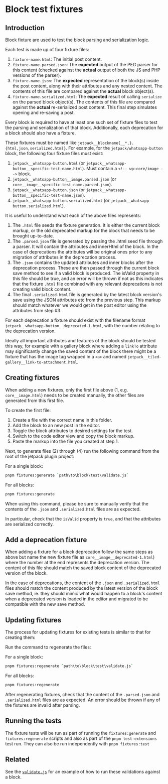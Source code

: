 # Block test fixtures

## Introduction

Block fixture are used to test the block parsing and serialization logic.

Each test is made up of four fixture files:

1. `fixture-name.html`: The initial post content.
2. `fixture-name.parsed.json`: The **expected** output of the PEG parser for
   this content (checked against the **actual** output of both the JS and PHP
   versions of the parser).
3. `fixture-name.json`: The **expected** representation of the block(s) inside
   the post content, along with their attributes and any nested content. The
   contents of this file are compared against the **actual** block object(s).
4. `fixture-name.serialized.html`: The **expected** result of calling
   `serialize` on the parsed block object(s). The contents of this file are
   compared against the **actual** re-serialized post content. This final step
   simulates opening and re-saving a post.

Every block is required to have at least one such set of fixture files to test
the parsing and serialization of that block. Additionally, each deprecation for
a block should also have a fixture.

These fixtures must be named like
`jetpack__blockname{__*,}.{html,json,serialized.html}`. For example, for the
`jetpack/whatsapp-button` block, the following four fixture files must exist:

1. `jetpack__whatsapp-button.html` (or `jetpack__whatsapp-button__specific-test-name.html`). Must
   contain a `<!-- wp:core/image -->` block.
2. `jetpack__whatsapp-button__image.parsed.json` (or `core__image__specific-test-name.parsed.json`).
3. `jetpack__whatsapp-button.json` (or `jetpack__whatsapp-button__specific-test-name.json`).
4. `jetpack__whatsapp-button.serialized.html` (or
   `jetpack__whatsapp-button.serialized.html`).

It is useful to understand what each of the above files represents:

1. The `.html` file seeds the fixture generation. It is either the current block markup, or the old deprecated markup for the block that needs to be brought up-to-date.
2. The `.parsed.json` file is generated by passing the .html seed file through a parser. It will contain the attributes and innerHtml of the block. In the case of deprecations the attributes will be original ones prior to any migration of attributes in the deprecation process.
3. The `.json` contains the updated attributes and inner blocks after the deprecation process. These are then passed through the current block save method to see if a valid block is produced. The isValid property in this file should be true, and an error will be thrown if not as this indicates that the fixture `.html` file combined with any relevant deprecations is not creating valid block content.
4. The final `.serialized.html` file is generated by the latest block version's save using the JSON attributes etc from the previous step. This markup should match whatever we would get in the post editor using the attributes from step #3.

For each deprecation a fixture should exist with the filename format
`jetpack__whatsapp-button__deprecated-1.html`, with the number relating to the deprecation version.

Ideally all important attributes and features of the block should be tested
this way, for example with a gallery block where adding a  `linkTo` attribute may significantly change the saved content of the block there might be a fixture that has the image tag wrapped in a `<a>` and named `jetpack__tiled-gallery__link-to-attachment.html`.

## Creating fixtures

When adding a new fixtures, only the first file above (1, e.g. `core__image.html`) needs
to be created manually, the other files are generated from this first file.

To create the first file:

1. Create a file with the correct name in this folder.
2. Add the block to an new post in the editor.
3. Toggle the block attributes to desired settings for the test.
4. Switch to the code editor view and copy the block markup.
5. Paste the markup into the file you created at step 1.

Next, to generate files (2) through (4) run the following command from the root of the
jetpack plugin project:

For a single block:

```sh
pnpm fixtures:generate `path\to\block\test\validate.js`
```

For all blocks:

```sh
pnpm fixtures:generate
```

When using this command, please be sure to manually verify that the
contents of the `.json` and `.serialized.html` files are as expected.

In particular, check that the `isValid` property is `true`, and that
the attributes are serialized correctly.

## Add a deprecation fixture

When adding a fixture for a block deprecation follow the same steps as above but name the new fixture file as `core__image__deprecated-1.html`) where the number at the end represents the deprecation version. The content of this file should match the saved block content of the deprecated version of the block.

In the case of deprecations, the content of the `.json` and `.serialized.html` files should match the content produced by the latest version of the block save method, ie. they should mimic what would happen to a block's content when a deprecated version is loaded in the editor and migrated to be compatible with the new save method.

## Updating fixtures

The process for updating fixtures for existing tests is similar to that for creating them:

Run the command to regenerate the files:

For a single block:

```sh
pnpm fixtures:regenerate `path\to\block\test\validate.js`
```

For all blocks:

```sh
pnpm fixtures:regenerate
```

After regenerating fixtures, check that the content of the `.parsed.json` and `.serialized.html` files are as expected. An error should be thrown if any of the fixtures are invalid after parsing.

## Running the tests

The fixture tests will be run as part of running the `fixtures:generate` and `fixtures:regenerate` scripts and also as part of the `pnpm test-extensions` test run. They can also be run independently with `pnpm fixtures:test`

## Related

See the
[`validate.js`](../../blocks/send-a-message/whatsapp-button/test/validate.js)
for an example of how to run these validations against a block.

